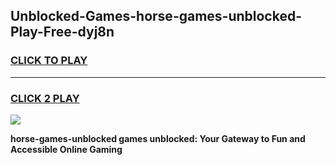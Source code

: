 
## Unblocked-Games-horse-games-unblocked-Play-Free-dyj8n
<h3>
<a href="https://premium76.site?title=horse-games-unblocked&ref=23A">CLICK TO PLAY</a></h3>
<hr>

<h3>
<a href="https://premium76.site?title=horse-games-unblocked&ref=23A">CLICK 2 PLAY</a>
  
</h3>

<a href="https://premium76.site?title=horse-games-unblocked&ref=23A"><img src="https://clearcache.store/games.png"></a>


**horse-games-unblocked games unblocked: Your Gateway to Fun and Accessible Online Gaming**

